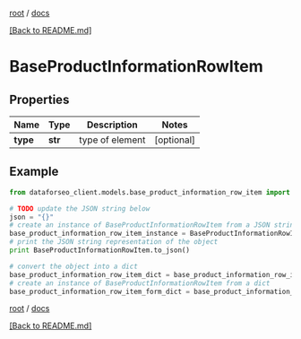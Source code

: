 [root](./../ "root") / [docs](./ "docs")

[[Back to README.md]](./../README.md "[Back to README.md]")

# BaseProductInformationRowItem

## Properties

Name | Type | Description | Notes
------------ | ------------- | ------------- | -------------
**type** | **str** | type of element | [optional]

## Example

```python
from dataforseo_client.models.base_product_information_row_item import BaseProductInformationRowItem

# TODO update the JSON string below
json = "{}"
# create an instance of BaseProductInformationRowItem from a JSON string
base_product_information_row_item_instance = BaseProductInformationRowItem.from_json(json)
# print the JSON string representation of the object
print BaseProductInformationRowItem.to_json()

# convert the object into a dict
base_product_information_row_item_dict = base_product_information_row_item_instance.to_dict()
# create an instance of BaseProductInformationRowItem from a dict
base_product_information_row_item_form_dict = base_product_information_row_item.from_dict(base_product_information_row_item_dict)
```

  

[root](./../ "root") / [docs](./ "docs")

[[Back to README.md]](./../README.md "[Back to README.md]")